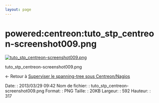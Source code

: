 ```yaml
---
layout: page
---
```


powered:centreon:tuto\_stp\_centreon-screenshot009.png
======================================================

[![tuto\_stp\_centreon-screenshot009.png](../..//assets/media/powered/centreon/tuto_stp_centreon-screenshot009.png@cache=&w=592&h=317 "tuto_stp_centreon-screenshot009.png")](../..//assets/media/powered/centreon/tuto_stp_centreon-screenshot009.png@cache= "Afficher le fichier original")

tuto\_stp\_centreon-screenshot009.png

← Retour à [Superviser le spanning-tree sous
Centreon/Nagios](../../../centreon/superviser-spanning-tree.html "centreon:superviser-spanning-tree")

Date:
:   2013/03/29 09:42
Nom de fichier:
:   tuto\_stp\_centreon-screenshot009.png
Format:
:   PNG
Taille:
:   20KB
Largeur:
:   592
Hauteur:
:   317

